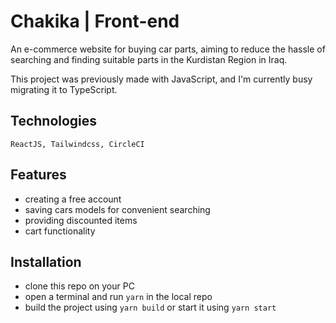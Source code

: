 # Chakika | Front-end


An e-commerce website for buying car parts, aiming to reduce the hassle of searching and finding suitable parts in the Kurdistan Region in Iraq.


This project was previously made with JavaScript, and I'm currently busy migrating it to TypeScript.

## Technologies

`ReactJS, Tailwindcss, CircleCI`

## Features

- creating a free account
- saving cars models for convenient searching
- providing discounted items
- cart functionality

## Installation

- clone this repo on your PC
- open a terminal and run `yarn` in the local repo
- build the project using `yarn build` or start it using `yarn start` 
